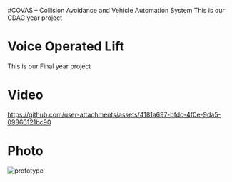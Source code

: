 #COVAS – Collision Avoidance and Vehicle Automation System
 This is our CDAC year project

# Voice Operated Lift
This is our Final year project

# Video
https://github.com/user-attachments/assets/4181a697-bfdc-4f0e-9da5-09866121bc90

# Photo
![prototype](https://github.com/OnkarWaman/Voice-Operated-Lift/assets/90407551/2cd4ef86-1d9c-4715-8e89-5d2d5a6fee27)
